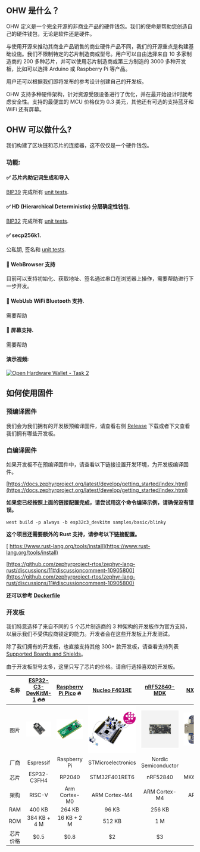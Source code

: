 ## OHW 是什么？

OHW 定义是一个完全开源的非商业产品的硬件钱包。我们的使命是帮助您创造自己的硬件钱包，无论是软件还是硬件。

与使用开源来推动其商业产品销售的商业硬件产品不同，我们的开源重点是构建基础设施。我们不限制特定的芯片制造商或型号。用户可以自由选择来自 10 多家制造商的 200 多种芯片，并可以使用芯片制造商或第三方制造的 3000 多种开发板，比如可以选择 Arduino 或 Raspberry Pi 等产品。

用户还可以根据我们即将发布的参考设计创建自己的开发板。

OHW 支持多种硬件架构，针对资源受限设备进行了优化，并在最开始设计时就考虑安全性。支持的最便宜的 MCU 价格仅为 0.3 美元，其他还有可选的支持蓝牙和 WiFi 还有屏幕。

## OHW 可以做什么?

我们构建了区块链和芯片的连接器，这不仅仅是一个硬件钱包。

### 功能:

#### ✅ 芯片内助记词生成和导入

[BIP39](https://github.com/bitcoin/bips/blob/master/bip-0039.mediawiki) 完成所有 [unit tests](https://github.com/butterfly-communtiy/ohw-lib-wallets/blob/main/src/mnemonic.rs).

#### ✅ HD (Hierarchical Deterministic) 分层确定性钱包.

[BIP32](https://github.com/bitcoin/bips/blob/master/bip-0032.mediawiki) 完成所有 [unit tests](https://github.com/butterfly-communtiy/ohw-lib-wallets/blob/main/src/wallets.rs).

#### ✅ secp256k1.

公私钥, 签名和 [unit tests](https://github.com/butterfly-communtiy/ohw-lib-wallets/blob/main/src/alg/crypto.rs).

#### 🚧 WebBrowser 支持

目前可以支持初始化、获取地址、签名通过串口在浏览器上操作，需要帮助进行下一步开发。

#### 🚧 WebUsb WiFi Bluetooth 支持.

需要帮助

#### 🚧 屏幕支持.

需要帮助

#### 演示视频:

[![Open Hardware Wallet - Task 2](https://res.cloudinary.com/marcomontalbano/image/upload/v1735636806/video_to_markdown/images/youtube--q8UIM43psh4-c05b58ac6eb4c4700831b2b3070cd403.jpg)](https://www.youtube.com/watch?v=q8UIM43psh4 "Open Hardware Wallet - Task 2")

## 如何使用固件

### 预编译固件

  我们会为我们拥有的开发板预编译固件，请查看右侧 [Release](https://github.com/butterfly-communtiy/ohw-elf-firmware/releases) 下载或者下文查看我们拥有哪些开发板。

### 自编译固件

  如果开发板不在预编译固件中，请查看以下链接设置开发环境，为开发板编译固件。

  [https://docs.zephyrproject.org/latest/develop/getting_started/index.html](https://docs.zephyrproject.org/latest/develop/getting_started/index.html)

 **如果您已经按照上面的链接配置完成，请尝试用这个命令编译示例，请确保没有错误。**

  `west build -p always -b esp32c3_devkitm samples/basic/blinky`

  **这个项目还需要额外的 Rust 支持，请参考以下链接配置。**

[  https://www.rust-lang.org/tools/install](https://www.rust-lang.org/tools/install)

  [https://github.com/zephyrproject-rtos/zephyr-lang-rust/discussions/11#discussioncomment-10905800](https://github.com/zephyrproject-rtos/zephyr-lang-rust/discussions/11#discussioncomment-10905800)

  **还可以参考** **[Dockerfile](./Dockerfile)**

### 开发板

我们特意选择了来自不同的 5 个芯片制造商的 3 种架构的开发板作为官方支持，以展示我们不受供应商锁定的能力。开发者会在这些开发板上开发测试。

除了我们拥有的开发板，也直接支持其他 300+ 款开发板，请查看支持列表 [Supported Boards and Shields](https://docs.zephyrproject.org/latest/boards/index.html)。

由于开发板型号太多，这里只写了芯片的价格。请自行选择喜欢的开发板。

|   名称   | [ESP32-C3-DevKitM-1](https://docs.zephyrproject.org/latest/boards/espressif/esp32c3_devkitm/doc/index.html) 🔥🔥 | [Raspberry Pi Pico](https://docs.zephyrproject.org/latest/boards/raspberrypi/rpi_pico/doc/index.html) 🔥 | [Nucleo F401RE](https://docs.zephyrproject.org/latest/boards/st/nucleo_f401re/doc/index.html) | [nRF52840-MDK](https://docs.zephyrproject.org/latest/boards/makerdiary/nrf52840_mdk/doc/index.html) | [NXP FRDM-K64F](https://docs.zephyrproject.org/latest/boards/nxp/frdm_k64f/doc/index.html) |
| :------: | :-----------------------------------------------------------------------------------------------------------: | :---------------------------------------------------------------------------------------------------: | :----------------------------------------------------------------------------------------: | :----------------------------------------------------------------------------------------------: | :-------------------------------------------------------------------------------------: |
|   图片   |                    ![esp32-c3-devkitm](doc/image/board/esp32-c3-devkitm-1-v1-isometric.png)                    |                               ![rpi-pico](doc/image/board/pico-board.png)                               |                       ![stm32f401](doc/image/board/nucleo_f401re.jpg)                       |                        ![nrf52840-mdk](doc/image/board/mdk52840-cover.png)                        |                        ![frdm_k64f](doc/image/board/frdm_k64f.jpg)                        |
|   厂商   |                                                   Espressif                                                   |                                             Raspberry Pi                                             |                                     STMicroelectronics                                     |                                       Nordic Semiconductor                                       |                                           NXP                                           |
|   芯片   |                                                  ESP32-C3FH4                                                  |                                                RP2040                                                |                                       STM32F401RET6                                       |                                             nRF52840                                             |                                     MK64FN1M0VLL12                                     |
|   架构   |                                                    RISC-V                                                    |                                             Arm Cortex-M0                                             |                                       ARM Cortex-M4                                       |                                          ARM Cortex-M4                                          |                                      ARM Cortex-M4                                      |
|   RAM   |                                                    400 KB                                                    |                                                264 KB                                                |                                           96 KB                                           |                                              256 KB                                              |                                         256 KB                                         |
|   ROM   |                                                 384 KB + 4 M                                                 |                                              16 KB + 2 M                                              |                                           512 KB                                           |                                               1 M                                               |                                           1 M                                           |
| 芯片价格 |                                                     \$0.5                                                     |                                                 \$0.8                                                 |                                            \$2                                            |                                               \$3                                               |                                          \$20                                          |
